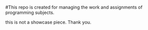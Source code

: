 #This repo is created for managing the work and assignments of programming subjects.

this is not a showcase piece. Thank you.

